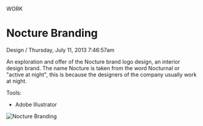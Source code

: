 <p class="type">WORK</p>

# Nocture Branding

<p class="meta">Design  /  Thursday, July 11, 2013 7:46:57am</p>

An exploration and offer of the Nocture brand logo design, an interior design brand. The name Nocture is taken from the word Nocturnal or "active at night", this is because the designers of the company usually work at night.

Tools:
- Adobe Illustrator

![Nocture Branding](https://farooq-agent.web.app/assets/images/works/large/nLXidNgf_work_image.jpg)
